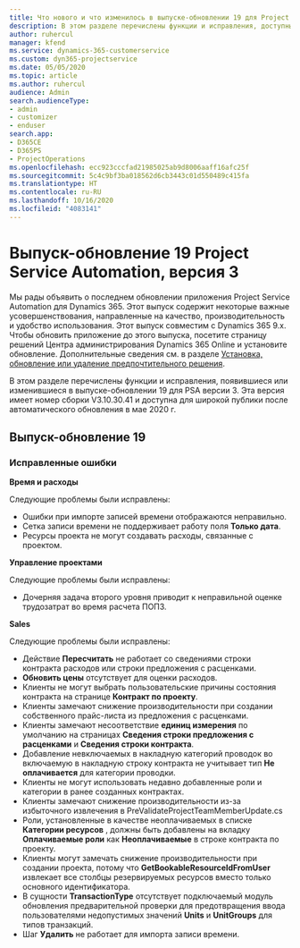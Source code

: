 ```yaml
---
title: Что нового и что изменилось в выпуске-обновлении 19 для Project Service Automation версии 3
description: В этом разделе перечислены функции и исправления, доступные в выпуске-обновлении 19 для Project Service Automation версии 3.
author: ruhercul
manager: kfend
ms.service: dynamics-365-customerservice
ms.custom: dyn365-projectservice
ms.date: 05/05/2020
ms.topic: article
ms.author: ruhercul
audience: Admin
search.audienceType:
- admin
- customizer
- enduser
search.app:
- D365CE
- D365PS
- ProjectOperations
ms.openlocfilehash: ecc923cccfad21985025ab9d8006aaff16afc25f
ms.sourcegitcommit: 5c4c9bf3ba018562d6cb3443c01d550489c415fa
ms.translationtype: HT
ms.contentlocale: ru-RU
ms.lasthandoff: 10/16/2020
ms.locfileid: "4083141"
---
```

# <a name="project-service-automation-update-release-19-v3"></a>Выпуск-обновление 19 Project Service Automation, версия 3

Мы рады объявить о последнем обновлении приложения Project Service Automation для Dynamics 365. Этот выпуск содержит некоторые важные усовершенствования, направленные на качество, производительность и удобство использования. Этот выпуск совместим с Dynamics 365 9.x. Чтобы обновить приложение до этого выпуска, посетите страницу решений Центра администрирования Dynamics 365 Online и установите обновление. Дополнительные сведения см. в разделе [Установка, обновление или удаление предпочтительного решения](https://docs.microsoft.com/power-platform/admin/install-remove-preferred-solution).

В этом разделе перечислены функции и исправления, появившиеся или изменившиеся в выпуске-обновлении 19 для PSA версии 3. Эта версия имеет номер сборки V3.10.30.41 и доступна для широкой публики после автоматического обновления в мае 2020 г.

## <a name="update-release-19"></a>Выпуск-обновление 19

### <a name="bug-fixes"></a>Исправленные ошибки

**Время и расходы**

Следующие проблемы были исправлены: 

- Ошибки при импорте записей времени отображаются неправильно.
- Сетка записи времени не поддерживает работу поля **Только дата**.
- Ресурсы проекта не могут создавать расходы, связанные с проектом.

**Управление проектами**

Следующие проблемы были исправлены: 

-  Дочерняя задача второго уровня приводит к неправильной оценке трудозатрат во время расчета ПОПЗ.

**Sales**

Следующие проблемы были исправлены: 

- Действие **Пересчитать** не работает со сведениями строки контракта расходов или строки предложения с расценками.
- **Обновить цены** отсутствует для оценки расходов.
-  Клиенты не могут выбрать пользовательские причины состояния контракта на странице **Контракт по проекту**.
- Клиенты замечают снижение производительности при создании собственного прайс-листа из предложения с расценками.
- Клиенты замечают несоответствие **единиц измерения** по умолчанию на страницах **Сведения строки предложения с расценками** и **Сведения строки контракта**.
- Добавление невключаемых в накладную категорий проводок во включаемую в накладную строку контракта не учитывает тип **Не оплачивается** для категории проводки.
- Клиенты не могут использовать недавно добавленные роли и категории в ранее созданных контрактах.
- Клиенты замечают снижение производительности из-за избыточного извлечения в PreValidateProjectTeamMemberUpdate.cs
- Роли, установленные в качестве неоплачиваемых в списке **Категории ресурсов** , должны быть добавлены на вкладку **Оплачиваемые роли** как **Неоплачиваемые** в строке контракта по проекту.
- Клиенты могут замечать снижение производительности при создании проекта, потому что **GetBookableResourceIdFromUser** извлекает все столбцы резервируемых ресурсов вместо только основного идентификатора.
- В сущности **TransactionType** отсутствует подключаемый модуль обновления предварительной проверки для предотвращения ввода пользователями недопустимых значений **Units** и **UnitGroups** для типов транзакций.
- Шаг **Удалить** не работает для импорта записи времени.
